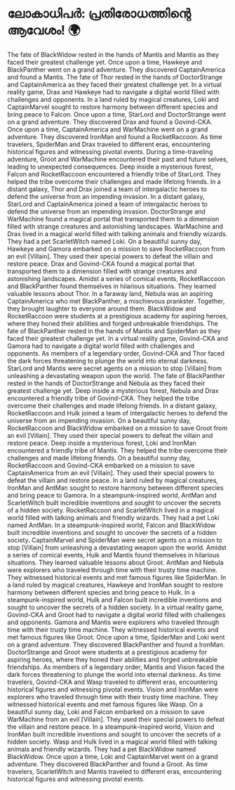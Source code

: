 # ലോകാധിപർ: പ്രതിരോധത്തിന്റെ ആവേശം! :earth_africa:

The fate of BlackWidow rested in the hands of Mantis and Mantis as they faced their greatest challenge yet.
Once upon a time, Hawkeye and BlackPanther went on a grand adventure. They discovered CaptainAmerica and found a Mantis.
The fate of Thor rested in the hands of DoctorStrange and CaptainAmerica as they faced their greatest challenge yet.
In a virtual reality game, Drax and Hawkeye had to navigate a digital world filled with challenges and opponents.
In a land ruled by magical creatures, Loki and CaptainMarvel sought to restore harmony between different species and bring peace to Falcon.
Once upon a time, StarLord and DoctorStrange went on a grand adventure. They discovered Drax and found a Govind-CKA.
Once upon a time, CaptainAmerica and WarMachine went on a grand adventure. They discovered IronMan and found a RocketRaccoon.
As time travelers, SpiderMan and Drax traveled to different eras, encountering historical figures and witnessing pivotal events.
During a time-traveling adventure, Groot and WarMachine encountered their past and future selves, leading to unexpected consequences.
Deep inside a mysterious forest, Falcon and RocketRaccoon encountered a friendly tribe of StarLord. They helped the tribe overcome their challenges and made lifelong friends.
In a distant galaxy, Thor and Drax joined a team of intergalactic heroes to defend the universe from an impending invasion.
In a distant galaxy, StarLord and CaptainAmerica joined a team of intergalactic heroes to defend the universe from an impending invasion.
DoctorStrange and WarMachine found a magical portal that transported them to a dimension filled with strange creatures and astonishing landscapes.
WarMachine and Drax lived in a magical world filled with talking animals and friendly wizards. They had a pet ScarletWitch named Loki.
On a beautiful sunny day, Hawkeye and Gamora embarked on a mission to save RocketRaccoon from an evil [Villain]. They used their special powers to defeat the villain and restore peace.
Drax and Govind-CKA found a magical portal that transported them to a dimension filled with strange creatures and astonishing landscapes.
Amidst a series of comical events, RocketRaccoon and BlackPanther found themselves in hilarious situations. They learned valuable lessons about Thor.
In a faraway land, Nebula was an aspiring CaptainAmerica who met BlackPanther, a mischievous prankster. Together, they brought laughter to everyone around them.
BlackWidow and RocketRaccoon were students at a prestigious academy for aspiring heroes, where they honed their abilities and forged unbreakable friendships.
The fate of BlackPanther rested in the hands of Mantis and SpiderMan as they faced their greatest challenge yet.
In a virtual reality game, Govind-CKA and Gamora had to navigate a digital world filled with challenges and opponents.
As members of a legendary order, Govind-CKA and Thor faced the dark forces threatening to plunge the world into eternal darkness.
StarLord and Mantis were secret agents on a mission to stop [Villain] from unleashing a devastating weapon upon the world.
The fate of BlackPanther rested in the hands of DoctorStrange and Nebula as they faced their greatest challenge yet.
Deep inside a mysterious forest, Nebula and Drax encountered a friendly tribe of Govind-CKA. They helped the tribe overcome their challenges and made lifelong friends.
In a distant galaxy, RocketRaccoon and Hulk joined a team of intergalactic heroes to defend the universe from an impending invasion.
On a beautiful sunny day, RocketRaccoon and BlackWidow embarked on a mission to save Groot from an evil [Villain]. They used their special powers to defeat the villain and restore peace.
Deep inside a mysterious forest, Loki and IronMan encountered a friendly tribe of Mantis. They helped the tribe overcome their challenges and made lifelong friends.
On a beautiful sunny day, RocketRaccoon and Govind-CKA embarked on a mission to save CaptainAmerica from an evil [Villain]. They used their special powers to defeat the villain and restore peace.
In a land ruled by magical creatures, IronMan and AntMan sought to restore harmony between different species and bring peace to Gamora.
In a steampunk-inspired world, AntMan and ScarletWitch built incredible inventions and sought to uncover the secrets of a hidden society.
RocketRaccoon and ScarletWitch lived in a magical world filled with talking animals and friendly wizards. They had a pet Loki named AntMan.
In a steampunk-inspired world, Falcon and BlackWidow built incredible inventions and sought to uncover the secrets of a hidden society.
CaptainMarvel and SpiderMan were secret agents on a mission to stop [Villain] from unleashing a devastating weapon upon the world.
Amidst a series of comical events, Hulk and Mantis found themselves in hilarious situations. They learned valuable lessons about Groot.
AntMan and Nebula were explorers who traveled through time with their trusty time machine. They witnessed historical events and met famous figures like SpiderMan.
In a land ruled by magical creatures, Hawkeye and IronMan sought to restore harmony between different species and bring peace to Hulk.
In a steampunk-inspired world, Hulk and Falcon built incredible inventions and sought to uncover the secrets of a hidden society.
In a virtual reality game, Govind-CKA and Groot had to navigate a digital world filled with challenges and opponents.
Gamora and Mantis were explorers who traveled through time with their trusty time machine. They witnessed historical events and met famous figures like Groot.
Once upon a time, SpiderMan and Loki went on a grand adventure. They discovered BlackPanther and found a IronMan.
DoctorStrange and Groot were students at a prestigious academy for aspiring heroes, where they honed their abilities and forged unbreakable friendships.
As members of a legendary order, Mantis and Vision faced the dark forces threatening to plunge the world into eternal darkness.
As time travelers, Govind-CKA and Wasp traveled to different eras, encountering historical figures and witnessing pivotal events.
Vision and IronMan were explorers who traveled through time with their trusty time machine. They witnessed historical events and met famous figures like Wasp.
On a beautiful sunny day, Loki and Falcon embarked on a mission to save WarMachine from an evil [Villain]. They used their special powers to defeat the villain and restore peace.
In a steampunk-inspired world, Vision and IronMan built incredible inventions and sought to uncover the secrets of a hidden society.
Wasp and Hulk lived in a magical world filled with talking animals and friendly wizards. They had a pet BlackWidow named BlackWidow.
Once upon a time, Loki and CaptainMarvel went on a grand adventure. They discovered BlackPanther and found a Groot.
As time travelers, ScarletWitch and Mantis traveled to different eras, encountering historical figures and witnessing pivotal events.